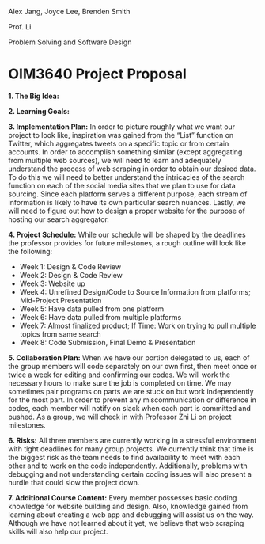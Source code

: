 Alex Jang, Joyce Lee, Brenden Smith

Prof. Li

Problem Solving and Software Design

# OIM3640 Project Proposal

**1. The Big Idea:** 

**2. Learning Goals:**

**3. Implementation Plan:** In order to picture roughly what we want our project to look like, inspiration was gained from the “List” function on Twitter, which aggregates tweets on a specific topic or from certain accounts. In order to accomplish something similar (except aggregating from multiple web sources), we will need to learn and adequately understand the process of web scraping in order to obtain our desired data. To do this we will need to better understand the intricacies of the search function on each of the social media sites that we plan to use for data sourcing. Since each platform serves a different purpose, each stream of information is likely to have its own particular search nuances. Lastly, we will need to figure out how to design a proper website for the purpose of hosting our search aggregator.

**4. Project Schedule:** While our schedule will be shaped by the deadlines the professor provides for future milestones, a rough outline will look like the following:
* Week 1: Design & Code Review
* Week 2: Design & Code Review
* Week 3: Website up
* Week 4: Unrefined Design/Code to Source Information from platforms; Mid-Project Presentation
* Week 5: Have data pulled from one platform
* Week 6: Have data pulled from multiple platforms
* Week 7: Almost finalized product; If Time: Work on trying to pull multiple topics from same search
* Week 8: Code Submission, Final Demo & Presentation

**5. Collaboration Plan:** When we have our portion delegated to us, each of the group members will code separately on our own first, then meet once or twice a week for editing and confirming our codes. We will work the necessary hours to make sure the job is completed on time. We may sometimes pair programs on parts we are stuck on but work independently for the most part. In order to prevent any miscommunication or difference in codes, each member will notify on slack when each part is committed and pushed. As a group, we will check in with Professor Zhi Li on project milestones.

**6. Risks:** All three members are currently working in a stressful environment with tight deadlines for many group projects. We currently think that time is the biggest risk as the team needs to find availability to meet with each other and to work on the code independently. Additionally, problems with debugging and not understanding certain coding issues will also present a hurdle that could slow the project down.

**7. Additional Course Content:** Every member possesses basic coding knowledge for website building and design. Also, knowledge gained from learning about creating a web app and debugging will assist us on the way. Although we have not learned about it yet, we believe that web scraping skills will also help our project.

